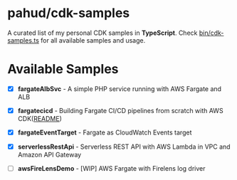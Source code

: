 # pahud/cdk-samples

 A curated list of my personal CDK samples in **TypeScript**. Check [bin/cdk-samples.ts](bin/cdk-samples.ts) for all available samples and usage.



# Available Samples

- [x] **fargateAlbSvc** - A simple PHP service running with AWS Fargate and ALB
- [x] **fargatecicd** - Building Fargate CI/CD pipelines from scratch with AWS CDK([README](./fargate-cicd/README.md))
- [x] **fargateEventTarget** - Fargate as CloudWatch Events target 
- [x] **serverlessRestApi** - Serverless REST API with AWS Lambda in VPC and Amazon API Gateway
- [ ] **awsFireLensDemo** - [WIP] AWS Fargate with Firelens log driver




